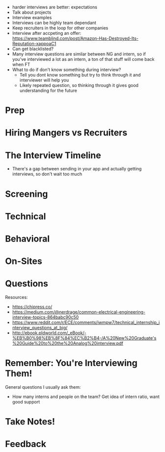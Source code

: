 
- harder interviews are better: expectations
- Talk about projects
- Interview examples
- Interviews can be highly team dependant
- Keep recruiters in the loop for other companies
- Interview after accpeting an offer: https://www.teamblind.com/post/Amazon-Has-Destroyed-Its-Reputation-xappoaC1
- Can get blacklisted?
- Many interview questions are similar between NG and intern, so if you've interviewed a lot as an intern, a ton of that stuff will come back when FT
- What to do if don't know something during interview?
  - Tell you dont know something but try to think through it and interviewer will help you
  - Likely repeated question, so thinking through it gives good understanding for the future
# Prep

# Hiring Mangers vs Recruiters

# The Interview Timeline

- There's a gap between sending in your app and actually getting interviews, so don't wait too much

# Screening

# Technical

# Behavioral

# On-Sites

# Questions

Resources: 
- https://chipress.co/
- https://medium.com/@nerdrage/common-electrical-engineering-interview-topics-864babc90c50
- https://www.reddit.com/r/ECE/comments/iwmpw7/technical_internship_interview_questions_at_big/
- http://ebook.pldworld.com/_eBook/-%EB%B0%98%EB%8F%84%EC%B2%B4-/A%20New%20Graduate's%20Guide%20to%20the%20Analog%20interview.pdf

# Remember: You're Interviewing Them!

General questions I usually ask them: 
- How many interns and people on the team? Get idea of intern ratio, want good support

# Take Notes!

# Feedback
